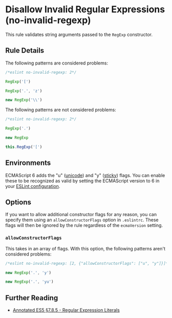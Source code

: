 # Disallow Invalid Regular Expressions (no-invalid-regexp)

This rule validates string arguments passed to the `RegExp` constructor.

## Rule Details

The following patterns are considered problems:

```js
/*eslint no-invalid-regexp: 2*/

RegExp('[')

RegExp('.', 'z')

new RegExp('\\')
```

The following patterns are not considered problems:

```js
/*eslint no-invalid-regexp: 2*/

RegExp('.')

new RegExp

this.RegExp('[')
```

## Environments

ECMAScript 6 adds the "u" ([unicode](https://people.mozilla.org/~jorendorff/es6-draft.html#sec-get-regexp.prototype.unicode)) and "y" ([sticky](https://people.mozilla.org/~jorendorff/es6-draft.html#sec-get-regexp.prototype.sticky)) flags. You can enable these to be recognized as valid by setting the ECMAScript version to 6 in your [ESLint configuration](../user-guide/configuring).


## Options

If you want to allow additional constructor flags for any reason, you can specify them using an `allowConstructorFlags` option in `.eslintrc`. These flags will then be ignored by the rule regardless of the `ecmaVersion` setting.

### `allowConstructorFlags`

This takes in an array of flags. With this option, the following patterns aren't considered problems:

```js
/*eslint no-invalid-regexp: [2, {"allowConstructorFlags": ["u", "y"]}]*/

new RegExp('.', 'y')

new RegExp('.', 'yu')
```


## Further Reading

* [Annotated ES5 §7.8.5 - Regular Expression Literals](http://es5.github.io/#x7.8.5)
